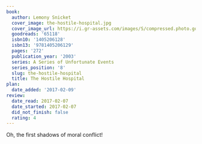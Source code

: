 ```yaml
---
book:
  author: Lemony Snicket
  cover_image: the-hostile-hospital.jpg
  cover_image_url: https://i.gr-assets.com/images/S/compressed.photo.goodreads.com/books/1442446120l/65118._SX98_.jpg
  goodreads: '65118'
  isbn10: '1405206128'
  isbn13: '9781405206129'
  pages: '272'
  publication_year: '2003'
  series: A Series of Unfortunate Events
  series_position: '8'
  slug: the-hostile-hospital
  title: The Hostile Hospital
plan:
  date_added: '2017-02-09'
review:
  date_read: 2017-02-07
  date_started: 2017-02-07
  did_not_finish: false
  rating: 4
---
```


Oh, the first shadows of moral conflict!
